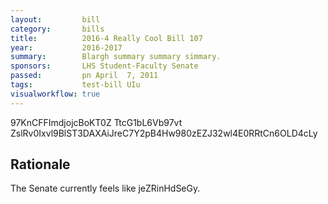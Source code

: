```yaml
---
layout:         bill
category:       bills
title:          2016-4 Really Cool Bill 107
year:           2016-2017
summary:        Blargh summary summary simmary.
sponsors:       LHS Student-Faculty Senate
passed:         pn April  7, 2011
tags:           test-bill UIu
visualworkflow: true
---
```



97KnCFFImdjojcBoKT0Z TtcG1bL6Vb97vt ZslRv0Ixvl9BlST3DAXAiJreC7Y2pB4Hw980zEZJ32wl4E0RRtCn6OLD4cLy 




Rationale
---------
The Senate currently feels like jeZRinHdSeGy.
